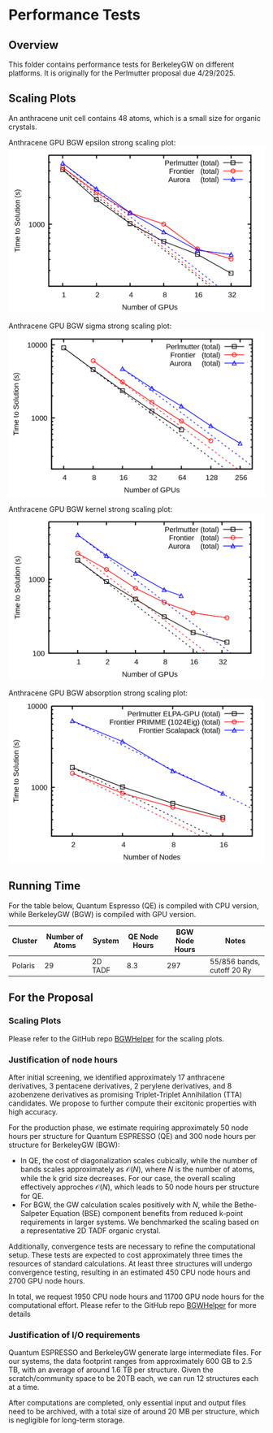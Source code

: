 # Performance Tests


## Overview

This folder contains performance tests for BerkeleyGW on different platforms.
It is originally for the Perlmutter proposal due 4/29/2025.


## Scaling Plots

An anthracene unit cell contains 48 atoms, which is a small size for organic crystals.

Anthracene GPU BGW epsilon strong scaling plot:
![Anthracene GPU BGW epsilon strong scaling plot](./ant_epsilon_Perl_vs_Front_vs_Aur.png)

Anthracene GPU BGW sigma strong scaling plot:
![Anthracene GPU BGW sigma strong scaling plot](./ant_sigma_Perl_vs_Front_vs_Aur.png)

Anthracene GPU BGW kernel strong scaling plot:
![Anthracene GPU BGW kernel strong scaling plot](./ant_kernel_Perl_vs_Front_vs_Aur.png)

Anthracene GPU BGW absorption strong scaling plot:
![Anthracene GPU BGW absorption strong scaling plot](./ant_abs_strong.png)


## Running Time
For the table below, Quantum Espresso (QE) is compiled with CPU version, while BerkeleyGW (BGW) is compiled with GPU version.

| Cluster | Number of Atoms | System | QE Node Hours | BGW Node Hours | Notes |
|---------|-----------------|-----------|---------------|----------------|-------|
| Polaris | 29 | 2D TADF | 8.3 | 297 | 55/856 bands, cutoff 20 Ry |


## For the Proposal
### Scaling Plots
Please refer to the GitHub repo [BGWHelper](https://github.com/Luo-Yiqun/BGWHelper) for the scaling plots.

### Justification of node hours
After initial screening, we identified approximately 17 anthracene derivatives, 3 pentacene derivatives, 2 perylene derivatives, and 8 azobenzene derivatives as promising Triplet-Triplet Annihilation (TTA) candidates.
We propose to further compute their excitonic properties with high accuracy.

For the production phase, we estimate requiring approximately 50 node hours per structure for Quantum ESPRESSO (QE) and 300 node hours per structure for BerkeleyGW (BGW):
- In QE, the cost of diagonalization scales cubically, while the number of bands scales approximately as $\mathcal{O}(N)$, where $N$ is the number of atoms, while the k grid size decreases.
For our case, the overall scaling effectively approches $\mathcal{O}(N)$, which leads to 50 node hours per structure for QE.
- For BGW, the GW calculation scales positively with $N$, while the Bethe-Salpeter Equation (BSE) component benefits from reduced k-point requirements in larger systems.
We benchmarked the scaling based on a representative 2D TADF organic crystal.

Additionally, convergence tests are necessary to refine the computational setup. These tests are expected to cost approximately three times the resources of standard calculations.
At least three structures will undergo convergence testing, resulting in an estimated 450 CPU node hours and 2700 GPU node hours.

In total, we request 1950 CPU node hours and 11700 GPU node hours for the computational effort.
Please refer to the GitHub repo [BGWHelper](https://github.com/Luo-Yiqun/BGWHelper) for more details

### Justification of I/O requirements
Quantum ESPRESSO and BerkeleyGW generate large intermediate files.
For our systems, the data footprint ranges from approximately 600 GB to 2.5 TB, with an average of around 1.6 TB per structure.
Given the scratch/community space to be 20TB each, we can run 12 structures each at a time.

After computations are completed, only essential input and output files need to be archived, with a total size of around 20 MB per structure, which is negligible for long-term storage.